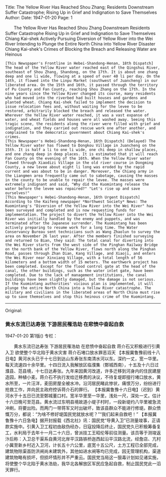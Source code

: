 Title: The Yellow River Has Reached Shou Zhang; Residents Downstream Suffer Catastrophe; Rising Up in Grief and Indignation to Save Themselves
Author:
Date: 1947-01-20
Page: 1

　　The Yellow River Has Reached Shou Zhang
    Downstream Residents Suffer Catastrophe
    Rising Up in Grief and Indignation to Save Themselves
    Chiang Kai-shek Actively Pursuing Diversion of Yellow River into the Wei River
    Intending to Plunge the Entire North China into Yellow River Disaster
    Chiang Kai-shek's Crimes of Blocking the Breach and Releasing Water are Heinous

    [This Newspaper's Frontline in Hebei-Shandong-Henan, 18th Dispatch] The head of the Yellow River water reached east of the Qingshui River, southeast of Shou Zhang, Shandong, on the 17th. It is about one zhang deep and one li wide, flowing at a speed of over 40 li per day. On the 14th, it flowed into the Linpu Market (southwest of Juancheng) in our liberated area. On the 15th and 16th, it passed through the territory of Pu County and Fan County, reaching Shou Zhang on the 17th. In the nine years since the Yellow River changed its course, many residents who had moved into the riverbed had built houses and gardens and planted wheat. Chiang Kai-shek failed to implement the decision to issue relocation fees and, without waiting for the levee to be restored, arbitrarily blocked the breach and released the water. Wherever the Yellow River water reached, it was a vast expanse of water, and wheat fields and houses were all washed away. Seeing this tragic scene, the residents along the river were filled with grief and indignation, and they carried out rescue work one after another, and complained to the democratic government about Chiang Kai-shek's crimes.
    [This Newspaper's Hebei-Shandong-Henan, 16th Dispatch] (Delayed) The Yellow River water has flowed to Dongkou Village in Juancheng on the 15th. It is half a li to one li wide, one chi deep in shallow places, and one zhang deep in deep places. It is estimated that it will reach Fan County on the evening of the 16th. When the Yellow River water flowed through Xiaodizi Village in the old river course in Dongming County, a new levee about eight li long was eroded by the rapid current and was about to be in danger. Moreover, the Chiang army in the Liangmen area frequently came out to sabotage, causing the masses in the county to be unable to repair the levee. The masses were extremely indignant and said, "Why did the Kuomintang release the water before the levee was repaired?" "Let's rise up and save ourselves!"
    [This Newspaper's Hebei-Shandong-Henan, 16th Urgent Dispatch] According to the Kaifeng newspaper *Northwest Society* News: The Kuomintang's "Diversion of the Yellow River into the Wei River" has been surveyed and completed and is now requesting funds for implementation. The project to divert the Yellow River into the Wei River was initially handled by the enemy and puppets, and was terminated after the Japanese surrender. The Kuomintang has been actively preparing to resume work for a long time. The Water Conservancy Bureau sent technicians such as Wang Zhaolun to survey the area on November 26 last year. After the members finished surveying and returned to Bian, they said: The total canal for diverting into the Wei River starts from the west side of the Pinghan Railway Bridge on the north bank of the Yellow River, flows north along the Pinghan Road, passes through Zhan Dian, Kang Village, and Xiaoji, and enters the Wei River near Xinxiang Village, with a total length of 56 kilometers and a bottom width of 15 meters. The earthwork project has been completed. Except for the flood control gate at the head of the canal, the other buildings, such as the water inlet gate, have been completed. Due to the lack of management institutions, the canal buildings have been slightly damaged, but the damage is not serious. If the Kuomintang authorities' vicious plan is implemented, it will plunge the entire North China into a Yellow River catastrophe. The military and civilians in the liberated areas of North China must rise up to save themselves and stop this heinous crime of the Kuomintang.



<hr /> 

Original: 


### 黄水东流已达寿张  下游居民罹浩劫  在悲愤中奋起自救

1947-01-20
第1版()
专栏：

　　黄水东流已达寿张
    下游居民罹浩劫
    在悲愤中奋起自救
    蒋介石又积极进行引黄入卫
    欲使整个华北陷于黄水灾害
    蒋介石堵口放水罪恶滔天
    【本报冀鲁豫前线十八日电】黄河水头已于十七日到达山东寿张东南清水河以东。深约一丈，宽一华里。每天流速四十余华里。十四日流入我解放区临濮集（鄄城西南），十五及十六日过濮县、范县境，十七日达寿张。九年来因黄河改道，许多迁移到河身内的住民建屋造园，种植小麦。蒋介石不执行发给迁移费的决议，不待复堤即擅行堵口放水，黄水所至，一片汪洋，麦田房屋全被水冲。沿河居民睹此惨状，痛恨万分，纷纷进行抢救工作，并向民主政府控诉蒋介石的罪行。
    【本报冀鲁豫十六日电】（迟到）黄河水于十五日已流至鄄城董口村。宽半华里至一华里，浅处一尺，深处一丈。估计十六日晚可至范县。黄水流过东明县境故道小堤子村时，一段新堤约八华里被急流冲刷，将要出险。而两门一带蒋军又时出破坏，致该县群众不能进行修堤。群众愤慨万分，都说：“为啥不修好堤国民党就放水呢？”“我们起来自救吧！”
    【本报冀鲁豫十六日急电】据开封报载《西北社》讯：国民党“导黄入卫”已测量竣事，正请款实施中。引黄入卫工程初由敌伪经办，日寇投降后终止，国民党久已积极筹备复工，水利局于去年十一月二十六日，曾派技工王昭伦等前往测量。该员等于测竣返汴后称：入卫总干渠系自黄河北岸平汉路铁桥迤西起沿平汉路北流，经詹店、亢村小冀至新乡村近入卫河，计长五十六公里，底宽十五公尺，土方工程已全部完成，建筑物除渠首防洪闸尚未建筑外，其他如进水闸等均已完成，因无管理机构，渠道建筑物略有损坏，但损坏情形并不严重云。国民党当局这一狠毒计划如见诸实施，将使整个华北陷于黄水浩劫，我华北各解放区军民应急起自救，制止国民党此一滔天罪行。
